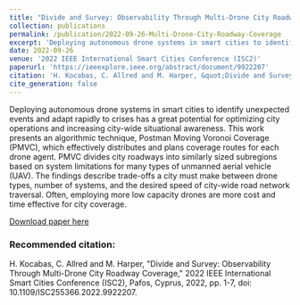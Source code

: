 ```yaml
---
title: "Divide and Survey: Observability Through Multi-Drone City Roadway Coverage"
collection: publications
permalink: /publication/2022-09-26-Multi-Drone-City-Roadway-Coverage
excerpt: 'Deploying autonomous drone systems in smart cities to identify unexpected events and adapt rapidly to crises has a great potential for optimizing city operations and increasing city-wide situational awareness. This work presents an algorithmic technique, Postman Moving Voronoi Coverage (PMVC), which effectively distributes and plans coverage routes for each drone agent. PMVC divides city roadways into similarly sized subregions based on system limitations for many types of unmanned aerial vehicle (UAV). The findings describe trade-offs a city must make between drone types, number of systems, and the desired speed of city-wide road network traversal. Often, employing more low capacity drones are more cost and time effective for city coverage.'
date: 2022-09-26
venue: '2022 IEEE International Smart Cities Conference (ISC2)'
paperurl: 'https://ieeexplore.ieee.org/abstract/document/9922207'
citation: 'H. Kocabas, C. Allred and M. Harper, &quot;Divide and Survey: Observability Through Multi-Drone City Roadway Coverage,&quot; 2022 IEEE International Smart Cities Conference (ISC2), Pafos, Cyprus, 2022, pp. 1-7, doi: 10.1109/ISC255366.2022.9922207.'
cite_generation: false
---
```

Deploying autonomous drone systems in smart cities to identify unexpected events and adapt rapidly to crises has a great potential for optimizing city operations and increasing city-wide situational awareness. This work presents an algorithmic technique, Postman Moving Voronoi Coverage (PMVC), which effectively distributes and plans coverage routes for each drone agent. PMVC divides city roadways into similarly sized subregions based on system limitations for many types of unmanned aerial vehicle (UAV). The findings describe trade-offs a city must make between drone types, number of systems, and the desired speed of city-wide road network traversal. Often, employing more low capacity drones are more cost and time effective for city coverage.

[Download paper here](https://ieeexplore.ieee.org/abstract/document/9922207)

### Recommended citation: 

H. Kocabas, C. Allred and M. Harper, "Divide and Survey: Observability Through Multi-Drone City Roadway Coverage," 2022 IEEE International Smart Cities Conference (ISC2), Pafos, Cyprus, 2022, pp. 1-7, doi: 10.1109/ISC255366.2022.9922207.